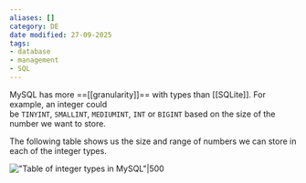 ```yaml
---
aliases: []
category: DE
date modified: 27-09-2025
tags:
- database
- management
- SQL
---
```

MySQL has more ==[[granularity]]== with types than [[SQLite]]. For example, an integer could be `TINYINT`, `SMALLINT`, `MEDIUMINT`, `INT` or `BIGINT` based on the size of the number we want to store. 

The following table shows us the size and range of numbers we can store in each of the integer types.
    
!["Table of integer types in MySQL"|500](https://cs50.harvard.edu/sql/2024/notes/6/images/12.jpg)
